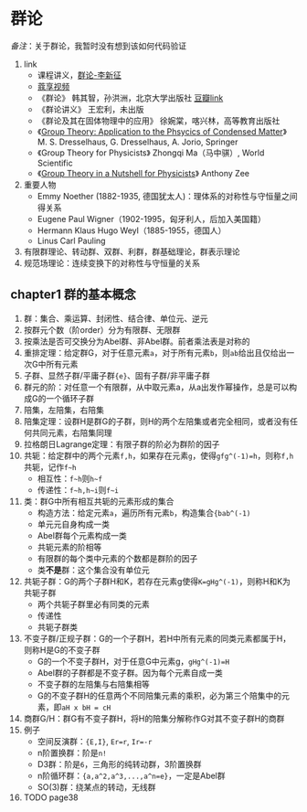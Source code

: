 # 群论

*备注*：关于群论，我暂时没有想到该如何代码验证

1. link
   * 课程讲义，[群论-李新征](http://faculty.pku.edu.cn/_tsf/00/0F/yEVrEjjaaEza.pdf)
   * [蔻享视频](https://www.koushare.com/video/videodetail/7557)
   * 《群论》 韩其智，孙洪洲，北京大学出版社 [豆瓣link](https://book.douban.com/subject/3584574//)
   * 《群论讲义》 王宏利，未出版
   * 《群论及其在固体物理中的应用》 徐婉棠，喀兴林，高等教育出版社
   * 《[Group Theory: Application to the Phsycics of Condensed Matter](https://www.springer.com/gp/book/9783540328971)》 M. S. Dresselhaus, G. Dresselhaus, A. Jorio, Springer
   * 《Group Theory for Physicists》 Zhongqi Ma（马中骐）, World Scientific
   * 《[Group Theory in a Nutshell for Physicists](https://press.princeton.edu/books/hardcover/9780691162690/group-theory-in-a-nutshell-for-physicists)》 Anthony Zee
2. 重要人物
   * Emmy Noether (1882-1935, 德国犹太人)：理体系的对称性与守恒量之间得关系
   * Eugene Paul Wigner（1902-1995，匈牙利人，后加入美国籍）
   * Hermann Klaus Hugo Weyl（1885-1955，德国人）
   * Linus Carl Pauling
3. 有限群理论、转动群、双群、利群，群基础理论，群表示理论
4. 规范场理论：连续变换下的对称性与守恒量的关系

## chapter1 群的基本概念

1. 群：集合、乘运算、封闭性、结合律、单位元、逆元
2. 按群元个数（阶order）分为有限群、无限群
3. 按乘法是否可交换分为Abel群、非Abel群。前者乘法表是对称的
4. 重排定理：给定群G，对于任意元素`a`，对于所有元素`b`，则`ab`给出且仅给出一次G中所有元素
5. 子群、显然子群/平庸子群`{e}`、固有子群/非平庸子群
6. 群元的阶：对任意一个有限群，从中取元素a，从a出发作幂操作，总是可以构成G的一个循环子群
7. 陪集，左陪集，右陪集
8. 陪集定理：设群H是群G的子群，则H的两个左陪集或者完全相同，或者没有任何共同元素，右陪集同理
9. 拉格朗日Lagrange定理：有限子群的阶必为群阶的因子
10. 共轭：给定群中的两个元素`f,h`，如果存在元素`g`，使得`gfg^(-1)=h`，则称`f,h`共轭，记作`f~h`
    * 相互性：`f~h`则`h~f`
    * 传递性：`f~h,h~i`则`f~i`
11. 类：群G中所有相互共轭的元素形成的集合
    * 构造方法：给定元素`a`，遍历所有元素`b`，构造集合`{bab^(-1)`
    * 单元元自身构成一类
    * Abel群每个元素构成一类
    * 共轭元素的阶相等
    * 有限群的每个类中元素的个数都是群阶的因子
    * 类**不是**群：这个集合没有单位元
12. 共轭子群：G的两个子群H和K，若存在元素g使得`K=gHg^(-1)`，则称H和K为共轭子群
    * 两个共轭子群里必有同类的元素
    * 传递性
    * 共轭子群类
13. 不变子群/正规子群：G的一个子群H，若H中所有元素的同类元素都属于H，则称H是G的不变子群
    * G的一个不变子群H，对于任意G中元素g，`gHg^(-1)=H`
    * Abel群的子群都是不变子群。因为每个元素自成一类
    * 不变子群的左陪集与右陪集相等
    * G的不变子群H的任意两个不同陪集元素的乘积，必为第三个陪集中的元素，即`aH x bH = cH`
14. 商群G/H：群G有不变子群H，将H的陪集分解称作G对其不变子群H的商群
15. 例子
    * 空间反演群：`{E,I}`, `Er=r`, `Ir=-r`
    * n阶置换群：阶是`n!`
    * D3群：阶是`6`，三角形的纯转动群，3阶置换群
    * n阶循环群：`{a,a^2,a^3,...,a^n=e}`，一定是Abel群
    * SO(3)群：绕某点的转动，无线群
16. TODO page38
